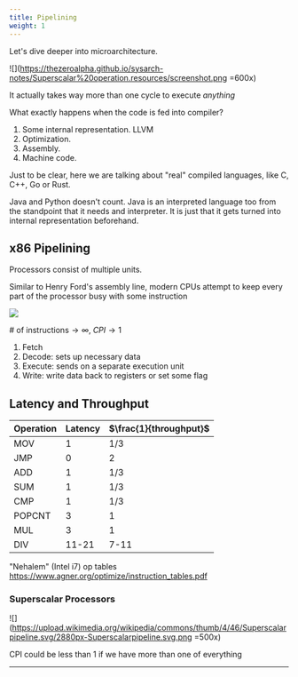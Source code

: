 ```yaml
---
title: Pipelining
weight: 1
---
```


Let's dive deeper into microarchitecture.

![](https://thezeroalpha.github.io/sysarch-notes/Superscalar%20operation.resources/screenshot.png =600x)

It actually takes way more than one cycle to execute *anything*

What exactly happens when the code is fed into compiler?

1. Some internal representation. LLVM
2. Optimization.
3. Assembly.
4. Machine code.

Just to be clear, here we are talking about "real" compiled languages, like C, C++, Go or Rust.

Java and Python doesn't count. Java is an interpreted language too from the standpoint that it needs and interpreter. It is just that it gets turned into internal representation beforehand.

## x86 Pipelining

Processors consist of multiple units.

Similar to Henry Ford's assembly line, modern CPUs attempt to keep every part of the processor busy with some instruction

![](https://simplecore-ger.intel.com/techdecoded/wp-content/uploads/sites/11/figure-2-3.png)

$\text{# of instructions} \to \infty,\; CPI \to 1$

1. Fetch
2. Decode: sets up necessary data
3. Execute: sends on a separate execution unit
4. Write: write data back to registers or set some flag

## Latency and Throughput

| Operation | Latency | $\frac{1}{throughput}$ |
| --------- | ------- |:------------ |
| MOV       | 1       | 1/3          |
| JMP       | 0       | 2            |
| ADD       | 1       | 1/3          |
| SUM       | 1       | 1/3          |
| CMP       | 1       | 1/3          |
| POPCNT    | 3       | 1            |
| MUL       | 3       | 1            |
| DIV       | 11-21   | 7-11         |

"Nehalem" (Intel i7) op tables
https://www.agner.org/optimize/instruction_tables.pdf

### Superscalar Processors

![](https://upload.wikimedia.org/wikipedia/commons/thumb/4/46/Superscalarpipeline.svg/2880px-Superscalarpipeline.svg.png =500x)

CPI could be less than 1 if we have more than one of everything

----

